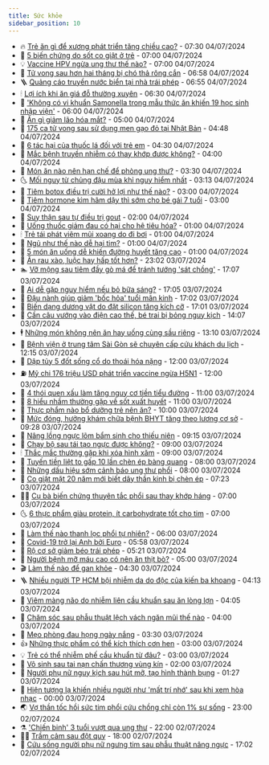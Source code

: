```yaml
---
title: Sức khỏe
sidebar_position: 10
---
```


<!-- vnexpress-suc-khoe:START -->
- 🔥 [Trẻ ăn gì để xương phát triển tăng chiều cao?](https://vnexpress.net/tre-an-gi-de-xuong-phat-trien-tang-chieu-cao-4766075.html) - 07:30 04/07/2024
- 🥰 [5 biến chứng do sốt co giật ở trẻ](https://vnexpress.net/5-bien-chung-do-sot-co-giat-o-tre-4765990.html) - 07:00 04/07/2024
- 💡 [Vaccine HPV ngừa ung thư thế nào?](https://vnexpress.net/vaccine-hpv-ngua-ung-thu-the-nao-4765927.html) - 07:00 04/07/2024
- 🤗 [Tử vong sau hơn hai tháng bị chó thả rông cắn](https://vnexpress.net/tu-vong-sau-hon-hai-thang-bi-cho-tha-rong-can-4766092.html) - 06:58 04/07/2024
- 🪜 [Quảng cáo truyền nước biển tại nhà trái phép](https://vnexpress.net/quang-cao-truyen-nuoc-bien-tai-nha-trai-phep-4766087.html) - 06:55 04/07/2024
- 🕯 [Lợi ích khi ăn giá đỗ thường xuyên](https://vnexpress.net/loi-ich-khi-an-gia-do-thuong-xuyen-4765958.html) - 06:30 04/07/2024
- 🤭 [&#39;Không có vi khuẩn Samonella trong mẫu thức ăn khiến 19 học sinh nhập viện&#39;](https://vnexpress.net/khong-co-vi-khuan-samonella-trong-mau-thuc-an-khien-19-hoc-sinh-nhap-vien-4766101.html) - 06:00 04/07/2024
- 👀 [Ăn gì giảm lão hóa mắt?](https://vnexpress.net/an-gi-giam-lao-hoa-mat-4765983.html) - 05:00 04/07/2024
- 🌋 [175 ca tử vong sau sử dụng men gạo đỏ tại Nhật Bản](https://vnexpress.net/175-ca-tu-vong-sau-su-dung-men-gao-do-tai-nhat-ban-4766066.html) - 04:48 04/07/2024
- 🫶 [6 tác hại của thuốc lá đối với trẻ em](https://vnexpress.net/6-tac-hai-cua-thuoc-la-doi-voi-tre-em-4765978.html) - 04:30 04/07/2024
- 🦆 [Mắc bệnh truyền nhiễm có thay khớp được không?](https://vnexpress.net/mac-benh-truyen-nhiem-co-thay-khop-duoc-khong-4765970.html) - 04:00 04/07/2024
- 🚀 [Món ăn nào nên hạn chế để phòng ung thư?](https://vnexpress.net/mon-an-nao-nen-han-che-de-phong-ung-thu-4765961.html) - 03:30 04/07/2024
- 🌜 [Mối nguy từ chủng đậu mùa khỉ nguy hiểm nhất](https://vnexpress.net/moi-nguy-tu-chung-dau-mua-khi-nguy-hiem-nhat-4765976.html) - 03:13 04/07/2024
- 🧰 [Tiêm botox điều trị cười hở lợi như thế nào?](https://vnexpress.net/tiem-botox-dieu-tri-cuoi-ho-loi-nhu-the-nao-4765960.html) - 03:00 04/07/2024
- 💫 [Tiêm hormone kìm hãm dậy thì sớm cho bé gái 7 tuổi](https://vnexpress.net/tiem-hormone-kim-ham-day-thi-som-cho-be-gai-7-tuoi-4765899.html) - 03:00 04/07/2024
- 🌝 [Suy thận sau tự điều trị gout](https://vnexpress.net/suy-than-sau-tu-dieu-tri-gout-4765982.html) - 02:00 04/07/2024
- 🗽 [Uống thuốc giảm đau có hại cho hệ tiêu hóa?](https://vnexpress.net/uong-thuoc-giam-dau-co-hai-cho-he-tieu-hoa-4765901.html) - 01:00 04/07/2024
- 🕯 [Trẻ tái phát viêm mũi xoang do đi bơi](https://vnexpress.net/tre-tai-phat-viem-mui-xoang-do-di-boi-4765900.html) - 01:00 04/07/2024
- 🦅 [Ngủ như thế nào dễ hại tim?](https://vnexpress.net/ngu-nhu-the-nao-de-hai-tim-4765816.html) - 01:00 04/07/2024
- 🦆 [5 món ăn uống dễ khiến đường huyết tăng cao](https://vnexpress.net/5-mon-an-uong-de-khien-duong-huyet-tang-cao-4765802.html) - 01:00 04/07/2024
- 🎊 [Ăn rau xào, luộc hay hấp tốt hơn?](https://vnexpress.net/an-rau-xao-luoc-hay-hap-tot-hon-4765346.html) - 23:02 03/07/2024
- 🏊 [Vỡ mộng sau tiêm đầy gò má để tránh tướng &#39;sát chồng&#39;](https://vnexpress.net/vo-mong-sau-tiem-go-ma-tranh-tuong-sat-chong-4762499.html) - 17:07 03/07/2024
- 📝 [Ai dễ gặp nguy hiểm nếu bỏ bữa sáng?](https://vnexpress.net/ai-de-gap-nguy-hiem-neu-bo-bua-sang-4765088.html) - 17:05 03/07/2024
- 💯 [Đậu nành giúp giảm &#39;bốc hỏa&#39; tuổi mãn kinh](https://vnexpress.net/dau-nanh-giup-giam-boc-hoa-tuoi-man-kinh-4764836.html) - 17:02 03/07/2024
- 🌊 [Biến dạng dương vật do đặt silicon tăng kích cỡ](https://vnexpress.net/bien-dang-duong-vat-do-dat-silicon-tang-kich-co-4765846.html) - 17:01 03/07/2024
- 🚀 [Cần câu vướng vào điện cao thế, bé trai bị bỏng nguy kịch](https://vnexpress.net/can-cau-vuong-vao-dien-cao-the-be-trai-bi-bong-nguy-kich-4765865.html) - 14:07 03/07/2024
- 🕴 [Những món không nên ăn hay uống cùng sầu riêng](https://vnexpress.net/nhung-mon-khong-nen-an-hay-uong-cung-sau-rieng-4764816.html) - 13:10 03/07/2024
- 🗽 [Bệnh viện ở trung tâm Sài Gòn sẽ chuyên cấp cứu khách du lịch](https://vnexpress.net/benh-vien-o-trung-tam-sai-gon-se-chuyen-cap-cuu-khach-du-lich-4765806.html) - 12:15 03/07/2024
- 🎡 [Dập tủy 5 đốt sống cổ do thoái hóa nặng](https://vnexpress.net/dap-tuy-5-dot-song-co-do-thoai-hoa-nang-4765749.html) - 12:00 03/07/2024
- ⛽️ [Mỹ chi 176 triệu USD phát triển vaccine ngừa H5N1](https://vnexpress.net/my-chi-176-trieu-usd-phat-trien-vaccine-ngua-h5n1-4765480.html) - 12:00 03/07/2024
- 🦆 [4 thói quen xấu làm tăng nguy cơ tiền tiểu đường](https://vnexpress.net/4-thoi-quen-xau-lam-tang-nguy-co-tien-tieu-duong-4765692.html) - 11:00 03/07/2024
- 🤩 [8 hiểu nhầm thường gặp về sốt xuất huyết](https://vnexpress.net/8-hieu-nham-thuong-gap-ve-sot-xuat-huyet-4765193.html) - 11:00 03/07/2024
- 🦒 [Thực phẩm nào bổ dưỡng trẻ nên ăn?](https://vnexpress.net/thuc-pham-nao-bo-duong-tre-nen-an-4765725.html) - 10:00 03/07/2024
- 💫 [Mức đóng, hưởng khám chữa bệnh BHYT tăng theo lương cơ sở](https://vnexpress.net/muc-dong-huong-kham-chua-benh-bhyt-tang-theo-luong-co-so-4765686.html) - 09:28 03/07/2024
- 🐘 [Nâng lồng ngực lõm bẩm sinh cho thiếu niên](https://vnexpress.net/nang-long-nguc-lom-bam-sinh-cho-thieu-nien-4765558.html) - 09:15 03/07/2024
- 🚀 [Chạy bộ sau tái tạo ngực được không?](https://vnexpress.net/chay-bo-sau-tai-tao-nguc-duoc-khong-4765723.html) - 09:00 03/07/2024
- 🕯 [Thắc mắc thường gặp khi xóa hình xăm](https://vnexpress.net/thac-mac-thuong-gap-khi-xoa-hinh-xam-4765584.html) - 09:00 03/07/2024
- 🦏 [Tuyến tiền liệt to gấp 10 lần chèn ép bàng quang](https://vnexpress.net/tuyen-tien-liet-to-gap-10-lan-chen-ep-bang-quang-4765676.html) - 08:00 03/07/2024
- 🦄 [Những dấu hiệu sớm cảnh báo ung thư phổi](https://vnexpress.net/nhung-dau-hieu-som-canh-bao-ung-thu-phoi-4765614.html) - 08:00 03/07/2024
- 🦒 [Co giật mặt 20 năm mới biết dây thần kinh bị chèn ép](https://vnexpress.net/co-giat-mat-20-nam-moi-biet-day-than-kinh-bi-chen-ep-4765636.html) - 07:23 03/07/2024
- 👨‍🏫 [Cụ bà biến chứng thuyên tắc phổi sau thay khớp háng](https://vnexpress.net/cu-ba-bien-chung-thuyen-tac-phoi-sau-thay-khop-hang-4765674.html) - 07:00 03/07/2024
- 🌜 [6 thực phẩm giàu protein, ít carbohydrate tốt cho tim](https://vnexpress.net/6-thuc-pham-giau-protein-it-carbohydrate-tot-cho-tim-4765618.html) - 07:00 03/07/2024
- 🚀 [Làm thế nào thanh lọc phổi tự nhiên?](https://vnexpress.net/lam-the-nao-thanh-loc-phoi-tu-nhien-4765538.html) - 06:00 03/07/2024
- 💃 [Covid-19 trở lại Anh bởi Euro](https://vnexpress.net/covid-19-tro-lai-anh-boi-euro-4765536.html) - 05:58 03/07/2024
- 💯 [Rộ cơ sở giảm béo trái phép](https://vnexpress.net/ro-co-so-giam-beo-trai-phep-4765457.html) - 05:21 03/07/2024
- 🤔 [Người bệnh mỡ máu cao có nên ăn thịt bò?](https://vnexpress.net/nguoi-benh-mo-mau-cao-co-nen-an-thit-bo-4765600.html) - 05:00 03/07/2024
- 🎬 [Làm thế nào để gan khỏe](https://vnexpress.net/lam-the-nao-de-gan-khoe-4765520.html) - 04:30 03/07/2024
- 🪜 [Nhiều người TP HCM bội nhiễm da do độc của kiến ba khoang](https://vnexpress.net/nhieu-nguoi-tp-hcm-boi-nhiem-da-do-doc-cua-kien-ba-khoang-4765514.html) - 04:13 03/07/2024
- 🦣 [Viêm màng não do nhiễm liên cầu khuẩn sau ăn lòng lợn](https://vnexpress.net/viem-mang-nao-do-nhiem-lien-cau-khuan-sau-an-long-lon-4765515.html) - 04:05 03/07/2024
- 🧐 [Chăm sóc sau phẫu thuật lệch vách ngăn mũi thế nào](https://vnexpress.net/cham-soc-sau-phau-thuat-lech-vach-ngan-mui-the-nao-4765588.html) - 04:00 03/07/2024
- 🤡 [Mẹo phòng đau họng ngày nắng](https://vnexpress.net/meo-phong-dau-hong-ngay-nang-4765450.html) - 03:30 03/07/2024
- 👍 [Những thực phẩm có thể kích thích cơn hen](https://vnexpress.net/nhung-thuc-pham-co-the-kich-thich-con-hen-4765505.html) - 03:00 03/07/2024
- 💡 [Trẻ có thể nhiễm phế cầu khuẩn từ đâu?](https://vnexpress.net/tre-co-the-nhiem-phe-cau-khuan-tu-dau-4765471.html) - 03:00 03/07/2024
- 💯 [Vô sinh sau tai nạn chấn thương vùng kín](https://vnexpress.net/vo-sinh-sau-tai-nan-chan-thuong-vung-kin-4765490.html) - 02:00 03/07/2024
- 🧠 [Người phụ nữ nguy kịch sau hút mỡ, tạo hình thành bụng](https://vnexpress.net/nguoi-phu-nu-nguy-kich-sau-hut-mo-tao-hinh-thanh-bung-4765456.html) - 01:27 03/07/2024
- 🎡 [Hiện tượng lạ khiến nhiều người như &#39;mất trí nhớ&#39; sau khi xem hòa nhạc](https://vnexpress.net/hien-tuong-la-khien-nhieu-nguoi-nhu-mat-tri-nho-sau-khi-xem-hoa-nhac-4765275.html) - 00:00 03/07/2024
- 🌏 [Vợ thần tốc hồi sức tim phổi cứu chồng chỉ còn 1% sự sống](https://vnexpress.net/vo-than-toc-hoi-suc-tim-phoi-cuu-chong-chi-con-1-su-song-4765304.html) - 23:00 02/07/2024
- ⚗️ [&#39;Chiến binh&#39; 3 tuổi vượt qua ung thư](https://vnexpress.net/chien-binh-3-tuoi-vuot-qua-ung-thu-4761780.html) - 22:00 02/07/2024
- 👨‍🏫 [Trầm cảm sau đột quỵ](https://vnexpress.net/tram-cam-sau-dot-quy-4764908.html) - 18:00 02/07/2024
- 🤖 [Cứu sống người phụ nữ ngưng tim sau phẫu thuật nâng ngực](https://vnexpress.net/cuu-song-nguoi-phu-nu-ngung-tim-sau-phau-thuat-nang-nguc-4765261.html) - 17:02 02/07/2024<!-- vnexpress-suc-khoe:END -->
